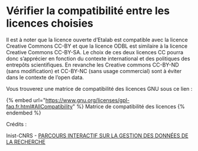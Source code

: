 # Vérifier la compatibilité entre les licences choisies



Il est à noter que la licence ouverte d’Etalab est compatible avec la licence Creative Commons CC-BY et que la licence ODBL est similaire à la licence Creative Commons CC-BY-SA. Le choix de ces deux licences CC pourra donc s’apprécier en fonction du contexte international et des politiques des entrepôts scientifiques. En revanche les Creative commons CC-BY-ND (sans modification) et CC-BY-NC (sans usage commercial) sont à éviter dans le contexte de l’open data.

Vous trouverez une matrice de compatibilité des licences GNU sous ce lien :&#x20;

{% embed url="https://www.gnu.org/licenses/gpl-faq.fr.html#AllCompatibility" %}
Matrice de compatibilité des licences&#x20;
{% endembed %}

Crédits :

Inist-CNRS - [PARCOURS INTERACTIF SUR LA GESTION DES DONNÉES DE LA RECHERCHE](https://doranum.fr/enjeux-benefices/parcours-interactif-sur-la-gestion-des-donnees-de-la-recherche/)
